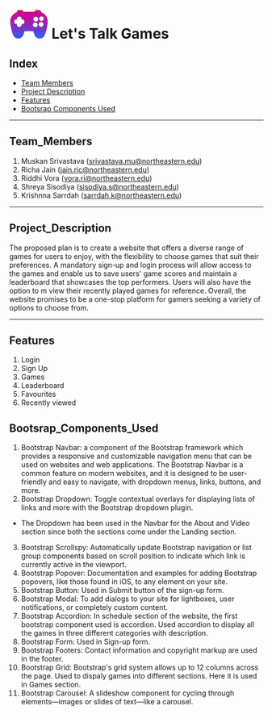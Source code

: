 # ![Image_Banner!](https://github.com/Muskansri1/Web_Design_Assignment_5/blob/main/Let's_Talk_Games/assets/img/favicon.png) Let's Talk Games 

## Index

- [Team Members](#Team_Members)
- [Project Description](#Project_Description)
- [Features](#Features)
- [Bootsrap Components Used](#Bootsrap_Components_Used)

-----------------------------------------------------------------------------------------------------------------

## Team_Members

1. Muskan Srivastava (srivastava.mu@northeastern.edu)
2. Richa Jain (jain.ric@northeastern.edu)
3. Riddhi Vora (vora.ri@northeastern.edu)
4. Shreya Sisodiya (sisodiya.s@northeastern.edu)
5. Krishnna Sarrdah (sarrdah.k@northeastern.edu)

-----------------------------------------------------------------------------------------------------------------

## Project_Description

The proposed plan is to create a website that offers a diverse range of games for users to enjoy, with the flexibility to choose games that suit their preferences. A mandatory sign-up and login process will allow access to the games and enable us to save users' game scores and maintain a leaderboard that showcases the top performers. Users will also have the option to m view their recently played games for reference. Overall, the website promises to be a one-stop platform for gamers seeking a variety of options to choose from.

-----------------------------------------------------------------------------------------------------------------

## Features

1. Login
2. Sign Up
3. Games
4. Leaderboard
5. Favourites
6. Recently viewed

## Bootsrap_Components_Used

1. Bootstrap Navbar: a component of the Bootstrap framework which provides a responsive and customizable navigation menu that can be used on websites and web applications. The Bootstrap Navbar is a common feature on modern websites, and it is designed to be user-friendly and easy to navigate, with dropdown menus, links, buttons, and more.
2. Bootstrap Dropdown: Toggle contextual overlays for displaying lists of links and more with the Bootstrap dropdown plugin.
- The Dropdown has been used in the Navbar for the About and Video section since both the sections come under the Landing section.
3. Bootstrap Scrollspy: Automatically update Bootstrap navigation or list group components based on scroll position to indicate which link is currently active in the viewport.
4. Bootstrap Popover: Documentation and examples for adding Bootstrap popovers, like those found in iOS, to any element on your site.
5. Bootstrap Button: Used in Submit button of the sign-up form. 
6. Bootstrap Modal: To add dialogs to your site for lightboxes, user notifications, or completely custom content.
7. Bootstrap Accordion: In schedule section of the website, the first bootstrap component used is accordion. Used accordion to display all the games in three different categories with description.
8. Bootstrap Form: Used in Sign-up form.
9. Bootstrap Footers: Contact information and copyright markup are used in the footer.
10. Bootstrap Grid: Bootstrap's grid system allows up to 12 columns across the page. Used to dispaly games into different sections. Here it is used in Games section.  
11. Bootstrap Carousel: A slideshow component for cycling through elements—images or slides of text—like a carousel.

